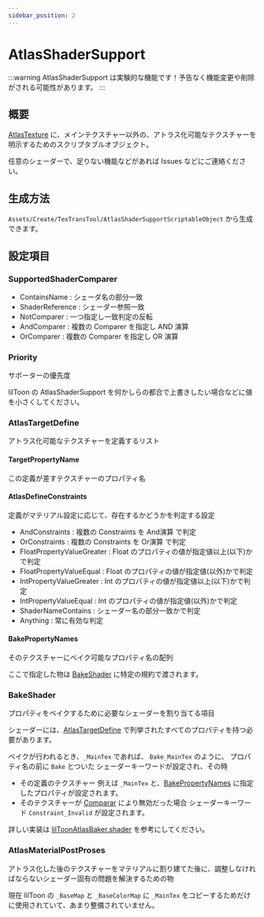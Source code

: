 ```yaml
---
sidebar_position: 2
---
```


# AtlasShaderSupport

:::warning
AtlasShaderSupport は実験的な機能です！予告なく機能変更や削除がされる可能性があります。
:::

## 概要

[AtlasTexture](/docs/Reference/AtlasTexture) に、メインテクスチャー以外の、アトラス化可能なテクスチャーを明示するためのスクリプタブルオブジェクト。

任意のシェーダーで、足りない機能などがあれば Issues などにご連絡ください。

## 生成方法

`Assets/Create/TexTransTool/AtlasShaderSupportScriptableObject` から生成できます。

## 設定項目

### SupportedShaderComparer

- ContainsName : シェーダ名の部分一致
- ShaderReference : シェーダー参照一致
- NotComparer : 一つ指定し一致判定の反転
- AndComparer : 複数の Comparer を指定し AND 演算
- OrComparer : 複数の Comparer を指定し OR 演算

### Priority

サポーターの優先度

lilToon の AtlasShaderSupport を何かしらの都合で上書きしたい場合などに値を小さくしてください。

### AtlasTargetDefine

アトラス化可能なテクスチャーを定義するリスト

#### TargetPropertyName

この定義が差すテクスチャーのプロパティ名

#### AtlasDefineConstraints

定義がマテリアル設定に応じて、存在するかどうかを判定する設定

- AndConstraints : 複数の Constraints を And演算 で判定
- OrConstraints : 複数の Constraints を Or演算 で判定
- FloatPropertyValueGreater : Float のプロパティの値が指定値以上(以下)かで判定
- FloatPropertyValueEqual : Float のプロパティの値が指定値(以外)かで判定
- IntPropertyValueGreater : Int のプロパティの値が指定値以上(以下)かで判定
- IntPropertyValueEqual : Int のプロパティの値が指定値(以外)かで判定
- ShaderNameContains : シェーダー名の部分一致かで判定
- Anything : 常に有効な判定

#### BakePropertyNames

そのテクスチャーにベイク可能なプロパティ名の配列

ここで指定した物は [BakeShader](#bakeshader) に特定の規約で渡されます。

### BakeShader

プロパティをベイクするために必要なシェーダーを割り当てる項目

シェーダーには、[AtlasTargetDefine](#atlastargetdefine) で列挙されたすべてのプロパティを持つ必要があります。

ベイクが行われるとき、`_MainTex` であれば、 `Bake_MainTex` のように、 プロパティ名の前に `Bake` とついた シェーダーキーワードが設定され、その時

- その定義のテクスチャー 例えば `_MainTex` と、[BakePropertyNames](#bakepropertynames) に指定したプロパティが設定されます。
- そのテクスチャーが [Comparar](#comparar) により無効だった場合 シェーダーキーワード `Constraint_Invalid` が設定されます。

詳しい実装は [lilToonAtlasBaker.shader](https://github.com/ReinaS-64892/TexTransTool/blob/724edfa6a8f5df5b6be99c535e001de884f108b2/Runtime/TextureAtlas/AtlasShaderSupport/liltoon/lilToonAtlasBaker.shader) を参考にしてください。

### AtlasMaterialPostProses

アトラス化した後のテクスチャーをマテリアルに割り建てた後に、調整しなければならないシェーダー固有の問題を解決するための物

現在 lilToon の `_BaseMap` と `_BaseColorMap` に  `_MainTex` をコピーするためだけに使用されていて、あまり整備されていません。

